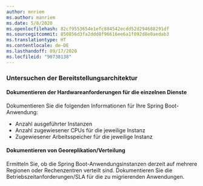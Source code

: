 ```yaml
---
author: mnriem
ms.author: manriem
ms.date: 5/8/2020
ms.openlocfilehash: 82cf9553654e1efc884542ecdd52d294688291df
ms.sourcegitcommit: 850856d3fa2ddd8f96616ee6a1f092d8e0aedab3
ms.translationtype: HT
ms.contentlocale: de-DE
ms.lasthandoff: 09/17/2020
ms.locfileid: "90738138"
---
```

### <a name="inspect-the-deployment-architecture"></a>Untersuchen der Bereitstellungsarchitektur

#### <a name="document-hardware-requirements-for-each-service"></a>Dokumentieren der Hardwareanforderungen für die einzelnen Dienste

Dokumentieren Sie die folgenden Informationen für Ihre Spring Boot-Anwendung:

* Anzahl ausgeführter Instanzen
* Anzahl zugewiesener CPUs für die jeweilige Instanz
* Zugewiesener Arbeitsspeicher für die jeweilige Instanz

#### <a name="document-geo-replicationdistribution"></a>Dokumentieren von Georeplikation/Verteilung

Ermitteln Sie, ob die Spring Boot-Anwendungsinstanzen derzeit auf mehrere Regionen oder Rechenzentren verteilt sind. Dokumentieren Sie die Betriebszeitanforderungen/SLA für die zu migrierenden Anwendungen.
